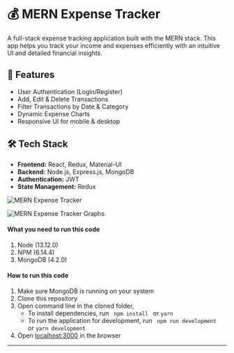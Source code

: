 # 💰 MERN Expense Tracker  

A full-stack expense tracking application built with the MERN stack. This app helps you track your income and expenses efficiently with an intuitive UI and detailed financial insights.  

## 🚀 Features  

- User Authentication (Login/Register)  
- Add, Edit & Delete Transactions  
- Filter Transactions by Date & Category  
- Dynamic Expense Charts  
- Responsive UI for mobile & desktop  

## 🛠️ Tech Stack  

- **Frontend:** React, Redux, Material-UI  
- **Backend:** Node.js, Express.js, MongoDB  
- **Authentication:** JWT  
- **State Management:** Redux  




![MERN Expense Tracker](https://mernbook.s3.amazonaws.com/git+/expensetracker.png "MERN Expense Tracker")

![MERN Expense Tracker Graphs](https://mernbook.s3.amazonaws.com/git+/graphs.png "MERN Expense Tracker Graphs")
<!-- ### [Live Demo](http://skeleton.mernbook.com/ "MERN Skeleton") -->

#### What you need to run this code
1. Node (13.12.0)
2. NPM (6.14.4)
3. MongoDB (4.2.0)

####  How to run this code
1. Make sure MongoDB is running on your system
2. Clone this repository
3. Open command line in the cloned folder,
   - To install dependencies, run ```  npm install  ``` or ``` yarn ```
   - To run the application for development, run ```  npm run development  ``` or ``` yarn development ```
4. Open [localhost:3000](http://localhost:3000/) in the browser
----

